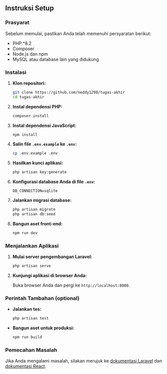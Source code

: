 ## Instruksi Setup

### Prasyarat

Sebelum memulai, pastikan Anda telah memenuhi persyaratan berikut:

-   PHP ^8.2
-   Composer
-   Node.js dan npm
-   MySQL atau database lain yang didukung

### Instalasi

1. **Klon repositori:**

    ```sh
    git clone https://github.com/neddy1298/tugas-akhir
    cd tugas-akhir
    ```

2. **Instal dependensi PHP:**

    ```sh
    composer install
    ```

3. **Instal dependensi JavaScript:**

    ```sh
    npm install
    ```

4. **Salin file `.env.example` ke `.env`:**

    ```sh
    cp .env.example .env
    ```

5. **Hasilkan kunci aplikasi:**

    ```sh
    php artisan key:generate
    ```

6. **Konfigurasi database Anda di file `.env`:**

    ```env
    DB_CONNECTION=sqlite
    ```

7. **Jalankan migrasi database:**

    ```sh
    php artisan migrate
    php artisan db:seed
    ```

8. **Bangun aset front-end:**

    ```sh
    npm run dev
    ```

### Menjalankan Aplikasi

1. **Mulai server pengembangan Laravel:**

    ```sh
    php artisan serve
    ```

2. **Kunjungi aplikasi di browser Anda:**

    Buka browser Anda dan pergi ke `http://localhost:8000`.

### Perintah Tambahan (optional)

-   **Jalankan tes:**

    ```sh
    php artisan test
    ```

-   **Bangun aset untuk produksi:**

    ```sh
    npm run build
    ```

### Pemecahan Masalah

Jika Anda mengalami masalah, silakan merujuk ke [dokumentasi Laravel](https://laravel.com/docs) dan [dokumentasi React](https://reactjs.org/docs/getting-started.html).
